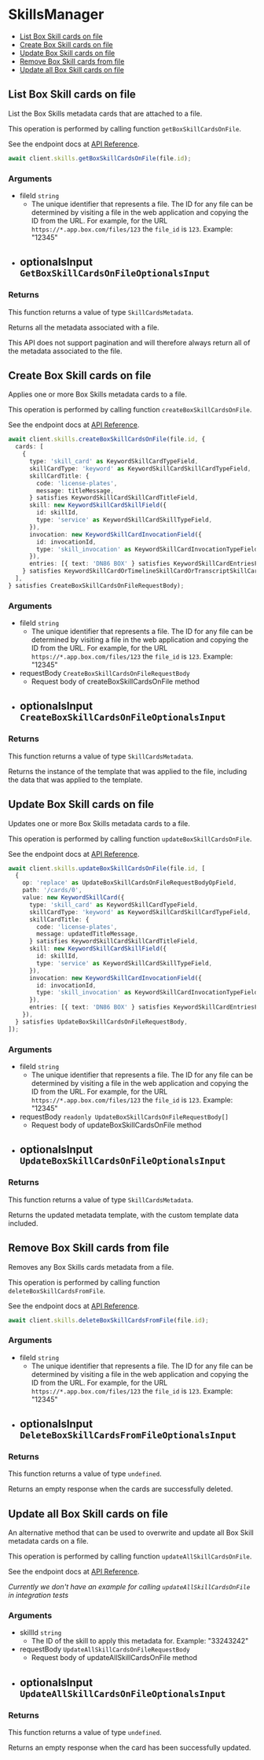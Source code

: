 # SkillsManager

- [List Box Skill cards on file](#list-box-skill-cards-on-file)
- [Create Box Skill cards on file](#create-box-skill-cards-on-file)
- [Update Box Skill cards on file](#update-box-skill-cards-on-file)
- [Remove Box Skill cards from file](#remove-box-skill-cards-from-file)
- [Update all Box Skill cards on file](#update-all-box-skill-cards-on-file)

## List Box Skill cards on file

List the Box Skills metadata cards that are attached to a file.

This operation is performed by calling function `getBoxSkillCardsOnFile`.

See the endpoint docs at
[API Reference](https://developer.box.com/reference/get-files-id-metadata-global-box-skills-cards/).

<!-- sample get_files_id_metadata_global_boxSkillsCards -->

```ts
await client.skills.getBoxSkillCardsOnFile(file.id);
```

### Arguments

- fileId `string`
  - The unique identifier that represents a file. The ID for any file can be determined by visiting a file in the web application and copying the ID from the URL. For example, for the URL `https://*.app.box.com/files/123` the `file_id` is `123`. Example: "12345"
- optionalsInput `GetBoxSkillCardsOnFileOptionalsInput`
  -

### Returns

This function returns a value of type `SkillCardsMetadata`.

Returns all the metadata associated with a file.

This API does not support pagination and will therefore always return
all of the metadata associated to the file.

## Create Box Skill cards on file

Applies one or more Box Skills metadata cards to a file.

This operation is performed by calling function `createBoxSkillCardsOnFile`.

See the endpoint docs at
[API Reference](https://developer.box.com/reference/post-files-id-metadata-global-box-skills-cards/).

<!-- sample post_files_id_metadata_global_boxSkillsCards -->

```ts
await client.skills.createBoxSkillCardsOnFile(file.id, {
  cards: [
    {
      type: 'skill_card' as KeywordSkillCardTypeField,
      skillCardType: 'keyword' as KeywordSkillCardSkillCardTypeField,
      skillCardTitle: {
        code: 'license-plates',
        message: titleMessage,
      } satisfies KeywordSkillCardSkillCardTitleField,
      skill: new KeywordSkillCardSkillField({
        id: skillId,
        type: 'service' as KeywordSkillCardSkillTypeField,
      }),
      invocation: new KeywordSkillCardInvocationField({
        id: invocationId,
        type: 'skill_invocation' as KeywordSkillCardInvocationTypeField,
      }),
      entries: [{ text: 'DN86 BOX' } satisfies KeywordSkillCardEntriesField],
    } satisfies KeywordSkillCardOrTimelineSkillCardOrTranscriptSkillCardOrStatusSkillCard,
  ],
} satisfies CreateBoxSkillCardsOnFileRequestBody);
```

### Arguments

- fileId `string`
  - The unique identifier that represents a file. The ID for any file can be determined by visiting a file in the web application and copying the ID from the URL. For example, for the URL `https://*.app.box.com/files/123` the `file_id` is `123`. Example: "12345"
- requestBody `CreateBoxSkillCardsOnFileRequestBody`
  - Request body of createBoxSkillCardsOnFile method
- optionalsInput `CreateBoxSkillCardsOnFileOptionalsInput`
  -

### Returns

This function returns a value of type `SkillCardsMetadata`.

Returns the instance of the template that was applied to the file,
including the data that was applied to the template.

## Update Box Skill cards on file

Updates one or more Box Skills metadata cards to a file.

This operation is performed by calling function `updateBoxSkillCardsOnFile`.

See the endpoint docs at
[API Reference](https://developer.box.com/reference/put-files-id-metadata-global-box-skills-cards/).

<!-- sample put_files_id_metadata_global_boxSkillsCards -->

```ts
await client.skills.updateBoxSkillCardsOnFile(file.id, [
  {
    op: 'replace' as UpdateBoxSkillCardsOnFileRequestBodyOpField,
    path: '/cards/0',
    value: new KeywordSkillCard({
      type: 'skill_card' as KeywordSkillCardTypeField,
      skillCardType: 'keyword' as KeywordSkillCardSkillCardTypeField,
      skillCardTitle: {
        code: 'license-plates',
        message: updatedTitleMessage,
      } satisfies KeywordSkillCardSkillCardTitleField,
      skill: new KeywordSkillCardSkillField({
        id: skillId,
        type: 'service' as KeywordSkillCardSkillTypeField,
      }),
      invocation: new KeywordSkillCardInvocationField({
        id: invocationId,
        type: 'skill_invocation' as KeywordSkillCardInvocationTypeField,
      }),
      entries: [{ text: 'DN86 BOX' } satisfies KeywordSkillCardEntriesField],
    }),
  } satisfies UpdateBoxSkillCardsOnFileRequestBody,
]);
```

### Arguments

- fileId `string`
  - The unique identifier that represents a file. The ID for any file can be determined by visiting a file in the web application and copying the ID from the URL. For example, for the URL `https://*.app.box.com/files/123` the `file_id` is `123`. Example: "12345"
- requestBody `readonly UpdateBoxSkillCardsOnFileRequestBody[]`
  - Request body of updateBoxSkillCardsOnFile method
- optionalsInput `UpdateBoxSkillCardsOnFileOptionalsInput`
  -

### Returns

This function returns a value of type `SkillCardsMetadata`.

Returns the updated metadata template, with the
custom template data included.

## Remove Box Skill cards from file

Removes any Box Skills cards metadata from a file.

This operation is performed by calling function `deleteBoxSkillCardsFromFile`.

See the endpoint docs at
[API Reference](https://developer.box.com/reference/delete-files-id-metadata-global-box-skills-cards/).

<!-- sample delete_files_id_metadata_global_boxSkillsCards -->

```ts
await client.skills.deleteBoxSkillCardsFromFile(file.id);
```

### Arguments

- fileId `string`
  - The unique identifier that represents a file. The ID for any file can be determined by visiting a file in the web application and copying the ID from the URL. For example, for the URL `https://*.app.box.com/files/123` the `file_id` is `123`. Example: "12345"
- optionalsInput `DeleteBoxSkillCardsFromFileOptionalsInput`
  -

### Returns

This function returns a value of type `undefined`.

Returns an empty response when the cards are
successfully deleted.

## Update all Box Skill cards on file

An alternative method that can be used to overwrite and update all Box Skill
metadata cards on a file.

This operation is performed by calling function `updateAllSkillCardsOnFile`.

See the endpoint docs at
[API Reference](https://developer.box.com/reference/put-skill-invocations-id/).

_Currently we don't have an example for calling `updateAllSkillCardsOnFile` in integration tests_

### Arguments

- skillId `string`
  - The ID of the skill to apply this metadata for. Example: "33243242"
- requestBody `UpdateAllSkillCardsOnFileRequestBody`
  - Request body of updateAllSkillCardsOnFile method
- optionalsInput `UpdateAllSkillCardsOnFileOptionalsInput`
  -

### Returns

This function returns a value of type `undefined`.

Returns an empty response when the card has been successfully updated.
